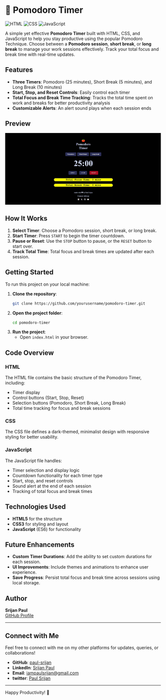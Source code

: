 
# 🍅 Pomodoro Timer

![HTML](https://img.shields.io/badge/HTML-5-orange?logo=html5)
![CSS](https://img.shields.io/badge/CSS-3-blue?logo=css3)
![JavaScript](https://img.shields.io/badge/JavaScript-ES6-yellow?logo=javascript)

A simple yet effective **Pomodoro Timer** built with HTML, CSS, and JavaScript to help you stay productive using the popular Pomodoro Technique. Choose between a **Pomodoro session**, **short break**, or **long break** to manage your work sessions effectively. Track your total focus and break time with real-time updates.

## Features

- **Three Timers**: Pomodoro (25 minutes), Short Break (5 minutes), and Long Break (10 minutes)
- **Start, Stop, and Reset Controls**: Easily control each timer
- **Total Focus and Break Time Tracking**: Tracks the total time spent on work and breaks for better productivity analysis
- **Customizable Alerts**: An alert sound plays when each session ends

## Preview

![Pomodoro Timer Preview](img/pomodoro-preview.jpg)

## How It Works

1. **Select Timer**: Choose a Pomodoro session, short break, or long break.
2. **Start Timer**: Press `START` to begin the timer countdown.
3. **Pause or Reset**: Use the `STOP` button to pause, or the `RESET` button to start over.
4. **Track Total Time**: Total focus and break times are updated after each session.

<!-- ## Project Structure

```plaintext
.
├── index.html    # HTML structure for the Pomodoro Timer
├── style.css     # Styling for the timer and controls
└── script.js     # JavaScript for timer functionality and tracking
``` -->

## Getting Started

To run this project on your local machine:

1. **Clone the repository**:
   ```bash
   git clone https://github.com/yourusername/pomodoro-timer.git
   ```
2. **Open the project folder**:
   ```bash
   cd pomodoro-timer
   ```
3. **Run the project**:
   - Open `index.html` in your browser.

## Code Overview

### HTML
The HTML file contains the basic structure of the Pomodoro Timer, including:
- Timer display
- Control buttons (Start, Stop, Reset)
- Selection buttons (Pomodoro, Short Break, Long Break)
- Total time tracking for focus and break sessions

### CSS
The CSS file defines a dark-themed, minimalist design with responsive styling for better usability.

### JavaScript
The JavaScript file handles:
- Timer selection and display logic
- Countdown functionality for each timer type
- Start, stop, and reset controls
- Sound alert at the end of each session
- Tracking of total focus and break times

## Technologies Used

- **HTML5** for the structure
- **CSS3** for styling and layout
- **JavaScript** (ES6) for functionality

## Future Enhancements

- **Custom Timer Durations**: Add the ability to set custom durations for each session.
- **UI Improvements**: Include themes and animations to enhance user experience.
- **Save Progress**: Persist total focus and break time across sessions using local storage.


## Author

**Srijan Paul**  
[GitHub Profile](https://github.com/paul-srijan)

---

## Connect with Me

Feel free to connect with me on my other platforms for updates, queries, or collaborations!


- **GitHub**: [paul-srijan](https://github.com/paul-srijan)
- **LinkedIn**: [Srijan Paul](https://www.linkedin.com/in/srijan-paul-547354260/)
- **Email**: iampaulsrijan@gmail.com
- **twitter**: [Paul Srijan](https://x.com/iampaulsrijan)

---

Happy Productivity! 🍅

